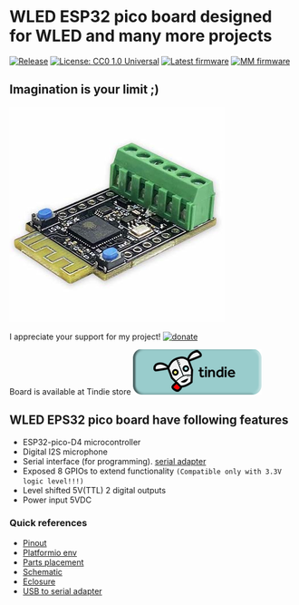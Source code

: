 # WLED ESP32 pico board designed for WLED and many more projects

[![Release](https://img.shields.io/github/v/release/srg74/WLED-ESP32-pico?style=flat-square)](https://img.shields.io/github/v/release/srg74/WLED-ESP32-pico)
[![License: CC0 1.0 Universal](https://img.shields.io/badge/License-CC%201.0-blue?style=flat-square)](https://creativecommons.org/publicdomain/zero/1.0/)
[![Latest firmware](https://img.shields.io/static/v1?label=Latest&message=firmware&color=red&style=flat-square)](https://github.com/srg74/WLED-wemos-shield/tree/master/resources/Firmware/%40Aircoookie/Latest)
[![MM firmware](https://img.shields.io/static/v1?label=MM&message=firmware&color=red&style=flat-square)](https://github.com/srg74/WLED-wemos-shield/tree/master/resources/Firmware/%40MoonModules/latest)
## Imagination is your limit ;)

![Board](https://github.com/srg74/WLED-ESP32-pico/blob/main/images/Pico-v1-3.jpg)

I appreciate your support for my project! [![donate](https://www.paypalobjects.com/en_US/i/btn/btn_donateCC_LG.gif)](https://www.paypal.com/donate/?hosted_button_id=VU7L89Z2RR7S4)

Board is available at Tindie store [![tindie](https://github.com/srg74/WLED-ESP32-pico/blob/main/images/tindie-logo@2x.png)](https://www.tindie.com/products/28276/)

## WLED EPS32 pico board have following features

- ESP32-pico-D4 microcontroller
- Digital I2S microphone
- Serial interface (for programming). [serial adapter](https://www.tindie.com/products/30048/)
- Exposed 8 GPIOs to extend functionality `(Compatible only with 3.3V logic level!!!)`
- Level shifted 5V(TTL) 2 digital outputs 
- Power input 5VDC

### Quick references

- [Pinout](https://github.com/srg74/WLED-ESP32-pico/blob/main/Resources/Pico-v1-pinout.pdf)
- [Platformio env](https://github.com/srg74/WLED-ESP32-pico/blob/main/Platformio_env.md)
- [Parts placement](https://github.com/srg74/WLED-ESP32-pico/blob/main/Resources/ESP32-pico_v1.png)
- [Schematic](https://github.com/srg74/WLED-ESP32-pico/blob/main/Resources/ESP32-pico_v1_schematic.pdf)
- [Eclosure](https://github.com/srg74/WLED-ESP32-pico/blob/main/Resources/3D_prints)
- [USB to serial adapter](https://github.com/srg74/ESP-uploader-CH340C)
